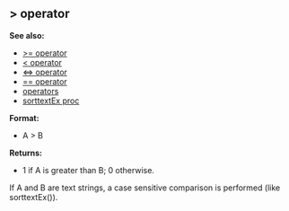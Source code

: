 ## \> operator
**See also:**
*   [\>= operator](/operator/%3e=)
*   [\< operator](/operator/%3c)
*   [\<=\> operator](/operator/%3c=%3e)
*   [== operator](/operator/==)
*   [operators](/operator)
*   [sorttextEx proc](/proc/sorttextEx)
<!-- -->
**Format:**
*   A \> B
<!-- -->
**Returns:**
*   1 if A is greater than B; 0 otherwise.


If A and B are text strings, a case sensitive comparison is
performed (like sorttextEx()).